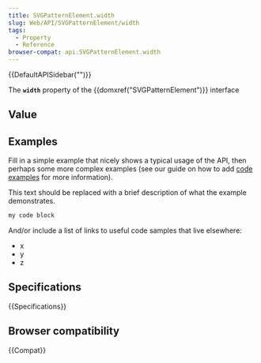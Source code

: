 ```yaml
---
title: SVGPatternElement.width
slug: Web/API/SVGPatternElement/width
tags:
  - Property
  - Reference
browser-compat: api.SVGPatternElement.width
---
```

{{DefaultAPISidebar("")}}

The **`width`** property of the {{domxref("SVGPatternElement")}} interface 

## Value



## Examples

Fill in a simple example that nicely shows a typical usage of the API, then perhaps some more complex examples (see our guide on how to add [code examples](/en-US/docs/MDN/Contribute/Structures/Code_examples) for more information).

This text should be replaced with a brief description of what the example demonstrates.

```js
my code block
```

And/or include a list of links to useful code samples that live elsewhere:

*   x
*   y
*   z

## Specifications

{{Specifications}}

## Browser compatibility

{{Compat}}


